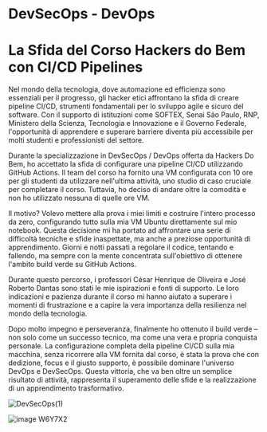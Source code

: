 # DevSecOps - DevOps

# La Sfida del Corso Hackers do Bem con CI/CD Pipelines

Nel mondo della tecnologia, dove automazione ed efficienza sono essenziali per il progresso, gli hacker etici affrontano la sfida di creare pipeline CI/CD, strumenti fondamentali per lo sviluppo agile e sicuro del software. Con il supporto di istituzioni come SOFTEX, Senai São Paulo, RNP, Ministero della Scienza, Tecnologia e Innovazione e il Governo Federale, l'opportunità di apprendere e superare barriere diventa più accessibile per molti studenti e professionisti del settore.

Durante la specializzazione in DevSecOps / DevOps offerta da Hackers Do Bem, ho accettato la sfida di configurare una pipeline CI/CD utilizzando GitHub Actions. Il team del corso ha fornito una VM configurata con 10 ore per gli studenti da utilizzare nell'ultima attività, uno studio di caso cruciale per completare il corso. Tuttavia, ho deciso di andare oltre la comodità e non ho utilizzato nessuna di quelle ore VM.

Il motivo? Volevo mettere alla prova i miei limiti e costruire l'intero processo da zero, configurando tutto sulla mia VM Ubuntu direttamente sul mio notebook. Questa decisione mi ha portato ad affrontare una serie di difficoltà tecniche e sfide inaspettate, ma anche a preziose opportunità di apprendimento. Giorni e notti passati a regolare il codice, tentando e fallendo, ma sempre con la mente concentrata sull'obiettivo di ottenere l'ambito build verde su GitHub Actions.

Durante questo percorso, i professori César Henrique de Oliveira e José Roberto Dantas sono stati le mie ispirazioni e fonti di supporto. Le loro indicazioni e pazienza durante il corso mi hanno aiutato a superare i momenti di frustrazione e a capire la vera importanza della resilienza nel mondo della tecnologia.

Dopo molto impegno e perseveranza, finalmente ho ottenuto il build verde – non solo come un successo tecnico, ma come una vera e propria conquista personale. La configurazione completa della pipeline CI/CD sulla mia macchina, senza ricorrere alla VM fornita dal corso, è stata la prova che con dedizione, focus e il giusto supporto, è possibile dominare l'universo DevOps e DevSecOps. Questa vittoria, che va ben oltre un semplice risultato di attività, rappresenta il superamento delle sfide e la realizzazione di un apprendimento trasformativo.


![DevSecOps(1)](https://github.com/user-attachments/assets/5de3b649-3344-4837-b986-a57537b26d50)

![image W6Y7X2](https://github.com/user-attachments/assets/1f785f20-65ba-4ce0-9061-35c385d829ad)

